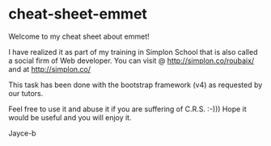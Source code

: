 # cheat-sheet-emmet

Welcome to my cheat sheet about emmet!

I have realized it as part of my training in Simplon School that is also called a social firm of Web developer. You can visit @ http://simplon.co/roubaix/ and at http://simplon.co/

This task has been done with the bootstrap framework (v4) as requested by our tutors.

Feel free to use it and abuse it if you are suffering of C.R.S. :-)))
Hope it would be useful and you will enjoy it.

Jayce-b